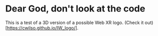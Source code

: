 # Dear God, don't look at the code

This is a test of a 3D version of a possible Web XR logo.  (Check it out)[https://cwilso.github.io/IW_logo/].
